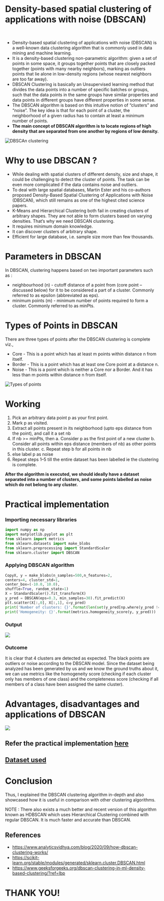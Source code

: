 # Density-based spatial clustering of applications with noise (DBSCAN)
<br>

* Density-based spatial clustering of applications with noise (DBSCAN) is a well-known data clustering algorithm that is commonly used in data mining and machine learning. 
* It is a density-based clustering non-parametric algorithm: given a set of points in some space, it groups together points that are closely packed together (points with many nearby neighbors), marking as outliers points that lie alone in low-density regions (whose nearest neighbors are too far away). 
* DBSCAN Clustering is basically an Unsupervised learning method that divides the data points into a number of specific batches or groups, such that the data points in the same groups have similar properties and data points in different groups have different properties in some sense. 
* The DBSCAN algorithm is based on this intuitive notion of “clusters” and “noise”. The key idea is that for each point of a cluster, the neighborhood of a given radius has to contain at least a minimum number of points.
* **The main concept of DBSCAN algorithm is to locate regions of high density that are separated from one another by regions of low density.**
 
![DBSCAn clustering](https://github.com/HastiSutaria/winter-of-contributing/blob/Datascience_With_Python/Datascience_With_Python/Machine%20Learning/Tutorials/Density-Based%20Spatial%20Clustering%20of%20Applications%20with%20Noise/Images/dbscan-clustering.png)

# Why to use DBSCAN ?
* While dealing with spatial clusters of different density, size and shape, it could be challenging to detect the cluster of points. The task can be even more complicated if the data contains noise and outliers. 
* To deal with large spatial databases, Martin Ester and his co-authors proposed Density-Based Spatial Clustering of Applications with Noise (DBSCAN), which still remains as one of the highest cited science papers. 
* K-Means and Hierarchical Clustering both fail in creating clusters of arbitrary shapes. They are not able to form clusters based on varying densities. That’s why we need DBSCAN clustering.
* It requires minimum domain knowledge.
* It can discover clusters of arbitrary shape.
* Efficient for large database, i.e. sample size more than few thousands.

# Parameters in DBSCAN 
In DBSCAN, clustering happens based on two important parameters such as :
* neighbourhood (n) - cutoff distance of a point from (core point – discussed below) for it to be considered a part of a cluster. Commonly referred to as epsilon (abbreviated as eps).
* minimum points (m) - minimum number of points required to form a cluster. Commonly referred to as minPts.

# Types of Points in DBSCAN
There are three types of points after the DBSCAN clustering is complete viz.,

* Core - This is a point which has at least m points within distance n from itself.
* Border - This is a point which has at least one Core point at a distance n.
* Noise - This is a point which is neither a Core nor a Border. And it has less than m points within distance n from itself.

![Types of points](https://github.com/HastiSutaria/winter-of-contributing/blob/Datascience_With_Python/Datascience_With_Python/Machine%20Learning/Tutorials/Density-Based%20Spatial%20Clustering%20of%20Applications%20with%20Noise/Images/points.png)

# Working 
1. Pick an arbitrary data point p as your first point.
2. Mark p as visited.
3. Extract all points present in its neighborhood (upto eps distance from the point), and call it a set nb
4. If nb >= minPts, then
    a. Consider p as the first point of a new cluster
    b. Consider all points within eps distance (members of nb) as other points in this cluster.
    c. Repeat step b for all points in nb
5. else label p as noise
6. Repeat steps 1–5 till the entire dataset has been labelled ie the clustering is complete.

**After the algorithm is executed, we should ideally have a dataset separated into a number of clusters, and some points labelled as noise which do not belong to any cluster.**

# Practical implementation

### Importing necessary libraries
```python 
import numpy as np
import matplotlib.pyplot as plt
from sklearn import metrics
from sklearn.datasets import make_blobs
from sklearn.preprocessing import StandardScaler
from sklearn.cluster import DBSCAN
```
### Applying DBSCAN algorithm
```python
CopyX, y = make_blobs(n_samples=500,n_features=2,
centers=4, cluster_std=1,
center_box=(-10.0, 10.0),
shuffle=True, random_state=1)
X = StandardScaler().fit_transform(X)
y_pred = DBSCAN(eps=0.3, min_samples=30).fit_predict(X)
plt.scatter(X[:,0], X[:,1], c=y_pred)
print('Number of clusters: {}'.format(len(set(y_pred[np.where(y_pred != -1)]))))
print('Homogeneity: {}'.format(metrics.homogeneity_score(y, y_pred)))
```
### Output
![](https://github.com/HastiSutaria/winter-of-contributing/blob/Datascience_With_Python/Datascience_With_Python/Machine%20Learning/Tutorials/Density-Based%20Spatial%20Clustering%20of%20Applications%20with%20Noise/Images/example.png)

### Outcome
It is clear that 4 clusters are detected as expected. The black points are outliers or noise according to the DBSCAN model. Since the dataset being analyzed has been generated by us and we know the ground truths about it, we can use metrics like the homogeneity score (checking if each cluster only has members of one class) and the completeness score (checking if all members of a class have been assigned the same cluster).

# Advantages, disadvantages and applications of DBSCAN
![](https://github.com/HastiSutaria/winter-of-contributing/blob/Datascience_With_Python/Datascience_With_Python/Machine%20Learning/Tutorials/Density-Based%20Spatial%20Clustering%20of%20Applications%20with%20Noise/Images/Advantages-Disadvantages-and-Applications-of-DBSCAN.png)

## Refer the practical implementation [here](https://github.com/HastiSutaria/winter-of-contributing/blob/Datascience_With_Python/Datascience_With_Python/Machine%20Learning/Tutorials/Density-Based%20Spatial%20Clustering%20of%20Applications%20with%20Noise/DBSCAN.ipynb)
## [Dataset used](https://github.com/HastiSutaria/winter-of-contributing/blob/Datascience_With_Python/Datascience_With_Python/DS%20Datasets/Machine%20Learning/Country-data.csv)

# Conclusion
Thus, I explained the DBSCAN clustering algorithm in-depth and also showcased how it is useful in comparison with other clustering algorithms.

NOTE : There also exists a much better and recent version of this algorithm known as HDBSCAN which uses Hierarchical Clustering combined with regular DBSCAN. It is much faster and accurate than DBSCAN.

## References
* https://www.analyticsvidhya.com/blog/2020/09/how-dbscan-clustering-works/
* https://scikit-learn.org/stable/modules/generated/sklearn.cluster.DBSCAN.html
* https://www.geeksforgeeks.org/dbscan-clustering-in-ml-density-based-clustering/?ref=lbp

# THANK YOU!
